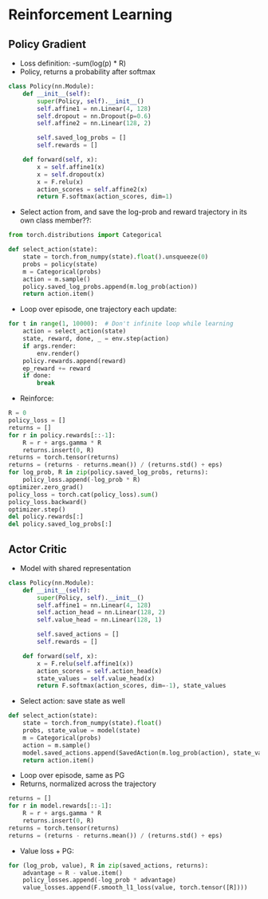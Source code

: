 # Reinforcement Learning

## Policy Gradient
- Loss definition: -sum(log(p) * R)
- Policy, returns a probability after softmax
```python
class Policy(nn.Module):
    def __init__(self):
        super(Policy, self).__init__()
        self.affine1 = nn.Linear(4, 128)
        self.dropout = nn.Dropout(p=0.6)
        self.affine2 = nn.Linear(128, 2)

        self.saved_log_probs = []
        self.rewards = []

    def forward(self, x):
        x = self.affine1(x)
        x = self.dropout(x)
        x = F.relu(x)
        action_scores = self.affine2(x)
        return F.softmax(action_scores, dim=1)
```
- Select action from, and save the log-prob and reward trajectory in its own class member??:
```python
from torch.distributions import Categorical

def select_action(state):
    state = torch.from_numpy(state).float().unsqueeze(0)
    probs = policy(state)
    m = Categorical(probs)
    action = m.sample()
    policy.saved_log_probs.append(m.log_prob(action))
    return action.item()
```
- Loop over episode, one trajectory each update:
```python
for t in range(1, 10000):  # Don't infinite loop while learning
    action = select_action(state)
    state, reward, done, _ = env.step(action)
    if args.render:
        env.render()
    policy.rewards.append(reward)
    ep_reward += reward
    if done:
        break
```
- Reinforce:
```python
R = 0
policy_loss = []
returns = []
for r in policy.rewards[::-1]:
    R = r + args.gamma * R
    returns.insert(0, R)
returns = torch.tensor(returns)
returns = (returns - returns.mean()) / (returns.std() + eps)
for log_prob, R in zip(policy.saved_log_probs, returns):
    policy_loss.append(-log_prob * R)
optimizer.zero_grad()
policy_loss = torch.cat(policy_loss).sum()
policy_loss.backward()
optimizer.step()
del policy.rewards[:]
del policy.saved_log_probs[:]
```

## Actor Critic
- Model with shared representation
```python
class Policy(nn.Module):
    def __init__(self):
        super(Policy, self).__init__()
        self.affine1 = nn.Linear(4, 128)
        self.action_head = nn.Linear(128, 2)
        self.value_head = nn.Linear(128, 1)

        self.saved_actions = []
        self.rewards = []

    def forward(self, x):
        x = F.relu(self.affine1(x))
        action_scores = self.action_head(x)
        state_values = self.value_head(x)
        return F.softmax(action_scores, dim=-1), state_values
```
- Select action: save state as well
```python
def select_action(state):
    state = torch.from_numpy(state).float()
    probs, state_value = model(state)
    m = Categorical(probs)
    action = m.sample()
    model.saved_actions.append(SavedAction(m.log_prob(action), state_value))
    return action.item()
```
- Loop over episode, same as PG
- Returns, normalized across the trajectory
```python
returns = []
for r in model.rewards[::-1]:
    R = r + args.gamma * R
    returns.insert(0, R)
returns = torch.tensor(returns)
returns = (returns - returns.mean()) / (returns.std() + eps)
```
- Value loss + PG:
```python
for (log_prob, value), R in zip(saved_actions, returns):
    advantage = R - value.item()
    policy_losses.append(-log_prob * advantage)
    value_losses.append(F.smooth_l1_loss(value, torch.tensor([R])))
```
